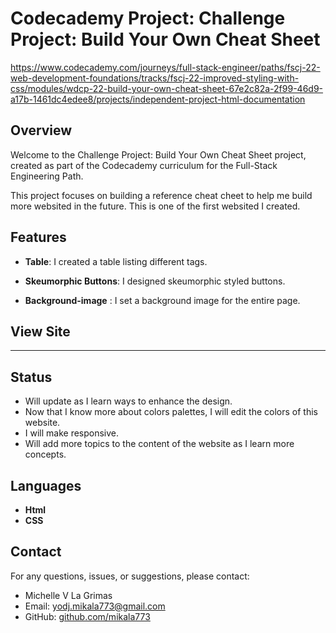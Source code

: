 # Codecademy Project: Challenge Project: Build Your Own Cheat Sheet

https://www.codecademy.com/journeys/full-stack-engineer/paths/fscj-22-web-development-foundations/tracks/fscj-22-improved-styling-with-css/modules/wdcp-22-build-your-own-cheat-sheet-67e2c82a-2f99-46d9-a17b-1461dc4edee8/projects/independent-project-html-documentation 

## Overview

Welcome to the Challenge Project: Build Your Own Cheat Sheet project, created as part of the Codecademy curriculum for the Full-Stack Engineering Path.

This project focuses on building a reference cheat cheet to help me build more websited in the future. This is one of the first websited I created.

## Features

- **Table**: I created a table listing different tags.

- **Skeumorphic Buttons**: I designed skeumorphic styled buttons.

- **Background-image** : I set a background image for the entire page.

## View Site

_____

## Status
- Will update as I learn ways to enhance the design.
- Now that I know more about colors palettes, I will edit the colors of this website.
- I will make responsive.
- Will add more topics to the content of the website as I learn more concepts.

## Languages

- **Html**
- **CSS**

## Contact

For any questions, issues, or suggestions, please contact:

- Michelle V La Grimas
- Email: yodj.mikala773@gmail.com
- GitHub: [github.com/mikala773](https://github.com/mikala773)

